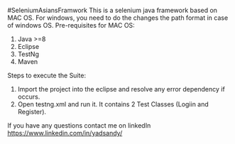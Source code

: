 #SeleniumAsiansFramwork
This is a selenium java framework based on MAC OS. For windows, you need to do the changes the path format in case of windows OS.
Pre-requisites for MAC OS:
1. Java >=8
2. Eclipse
3. TestNg
4. Maven

Steps to execute the Suite:
1. Import the project into the eclipse and resolve any error dependency if occurs.
2. Open testng.xml and run it. It contains 2 Test Classes (Logiin and Register).

If you have any questions contact me on linkedIn https://www.linkedin.com/in/yadsandy/
